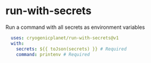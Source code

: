 # run-with-secrets

Run a command with all secrets as environment variables


```yaml
  uses: cryogenicplanet/run-with-secrets@v1
  with:
    secrets: ${{ toJson(secrets) }} # Required
    command: printenv # Required
```